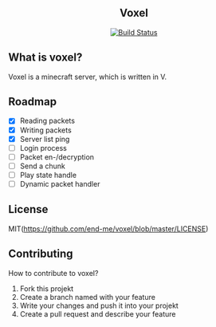 <h2 align="center">Voxel</h2>
<div align="center">

[![Build Status](https://travis-ci.org/end-me/voxel.svg?branch=master)](https://travis-ci.org/end-me/voxel)
 
</div>

## What is voxel?
Voxel is a minecraft server, which is written in V.

## Roadmap
- [x] Reading packets
- [x] Writing packets
- [x] Server list ping
- [ ] Login process
- [ ] Packet en-/decryption
- [ ] Send a chunk
- [ ] Play state handle
- [ ] Dynamic packet handler

## License
MIT(https://github.com/end-me/voxel/blob/master/LICENSE)

## Contributing
How to contribute to voxel?
1. Fork this projekt
2. Create a branch named with your feature
3. Write your changes and push it into your projekt
4. Create a pull request and describe your feature
